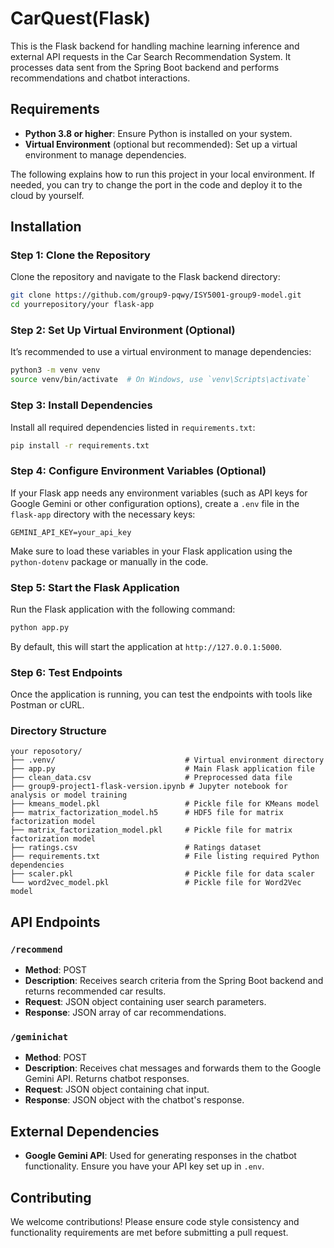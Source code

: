 # CarQuest(Flask)

This is the Flask backend for handling machine learning inference and external API requests in the Car Search Recommendation System. It processes data sent from the Spring Boot backend and performs recommendations and chatbot interactions.

## Requirements

- **Python 3.8 or higher**: Ensure Python is installed on your system.
- **Virtual Environment** (optional but recommended): Set up a virtual environment to manage dependencies.

The following explains how to run this project in your local environment. If needed, you can try to change the port in the code and deploy it to the cloud by yourself.

## Installation

### Step 1: Clone the Repository

Clone the repository and navigate to the Flask backend directory:

```bash
git clone https://github.com/group9-pqwy/ISY5001-group9-model.git
cd yourrepository/your flask-app
```

### Step 2: Set Up Virtual Environment (Optional)

It’s recommended to use a virtual environment to manage dependencies:

```bash
python3 -m venv venv
source venv/bin/activate  # On Windows, use `venv\Scripts\activate`
```

### Step 3: Install Dependencies

Install all required dependencies listed in `requirements.txt`:

```bash
pip install -r requirements.txt
```

### Step 4: Configure Environment Variables (Optional)

If your Flask app needs any environment variables (such as API keys for Google Gemini or other configuration options), create a `.env` file in the `flask-app` directory with the necessary keys:

```plaintext
GEMINI_API_KEY=your_api_key
```

Make sure to load these variables in your Flask application using the `python-dotenv` package or manually in the code.

### Step 5: Start the Flask Application

Run the Flask application with the following command:

```bash
python app.py
```

By default, this will start the application at `http://127.0.0.1:5000`.

### Step 6: Test Endpoints

Once the application is running, you can test the endpoints with tools like Postman or cURL.

### Directory Structure

```
your reposotory/
├── .venv/                             # Virtual environment directory
├── app.py                             # Main Flask application file
├── clean_data.csv                     # Preprocessed data file
├── group9-project1-flask-version.ipynb # Jupyter notebook for analysis or model training
├── kmeans_model.pkl                   # Pickle file for KMeans model
├── matrix_factorization_model.h5      # HDF5 file for matrix factorization model
├── matrix_factorization_model.pkl     # Pickle file for matrix factorization model
├── ratings.csv                        # Ratings dataset
├── requirements.txt                   # File listing required Python dependencies
├── scaler.pkl                         # Pickle file for data scaler
└── word2vec_model.pkl                 # Pickle file for Word2Vec model

```

## API Endpoints

### `/recommend`
- **Method**: POST
- **Description**: Receives search criteria from the Spring Boot backend and returns recommended car results.
- **Request**: JSON object containing user search parameters.
- **Response**: JSON array of car recommendations.

### `/geminichat`
- **Method**: POST
- **Description**: Receives chat messages and forwards them to the Google Gemini API. Returns chatbot responses.
- **Request**: JSON object containing chat input.
- **Response**: JSON object with the chatbot's response.

## External Dependencies

- **Google Gemini API**: Used for generating responses in the chatbot functionality. Ensure you have your API key set up in `.env`.

## Contributing

We welcome contributions! Please ensure code style consistency and functionality requirements are met before submitting a pull request.

